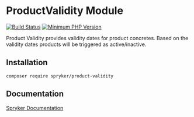 # ProductValidity Module
[![Build Status](https://travis-ci.org/spryker/product-validity.svg)](https://travis-ci.org/spryker/product-validity)
[![Minimum PHP Version](https://img.shields.io/badge/php-%3E%3D%207.3-8892BF.svg)](https://php.net/)

Product Validity provides validity dates for product concretes. Based on the validity dates products will be triggered as active/inactive.

## Installation

```
composer require spryker/product-validity
```

## Documentation

[Spryker Documentation](https://academy.spryker.com/developing_with_spryker/module_guide/modules.html)
